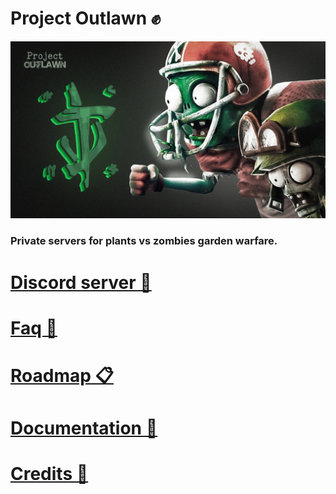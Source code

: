 # Project Outlawn ✊

<img src="Outlawn.jpg" width="800"/>

### Private servers for plants vs zombies garden warfare.

# [Discord server 💬](https://discord.com/invite/CS5GzFTVWr)

# [Faq 🙋](/docs/Faq.md)

# [Roadmap 📋](/docs/Roadmap.md)

# [Documentation 📄](/docs)

# [Credits 📜](/Credits.md)
